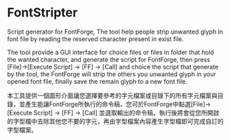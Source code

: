 # FontStripter
Script generator for FontForge, The tool help people strip unwanted glyph in font file by reading the reserved character present in exist file.

The tool provide a GUI interface for choice files or files in folder that hold the wanted character, and generate the script for FontForge, then press [File]->[Execute Script] -> [FF] -> [Call] and choice the script that generate by the tool, the FontForge will strip the others you unwanted glyph in your opened font file, finally save the remain glyph to a new font file.

本工具提供一個圖形介面讓您選擇要參考的字元檔案或目錄下的所有字元檔案與目錄，並產生能讓FontForge所執行的命令稿，您可於FontForge中點選[File]->[Execute Script] -> [FF] -> [Call] 並選取輸出的命令稿，執行後將會從您所開啟的字型檔中去除其他您不要的字元，再由字型檔案內容產生字型檔即可完成自訂的字型檔案。
